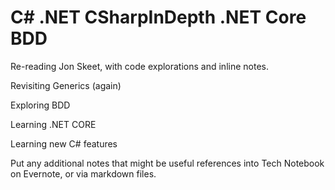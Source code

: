 C# .NET CSharpInDepth .NET Core BDD
=============

Re-reading Jon Skeet, with code explorations and inline notes.

Revisiting Generics (again)

Exploring BDD

Learning .NET CORE

Learning new C#  features


Put any additional notes that might be useful references into Tech Notebook on Evernote, or via markdown files.
